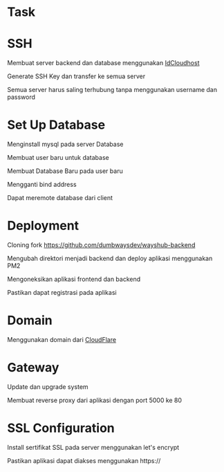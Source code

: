 # Task

# SSH

Membuat server backend dan database menggunakan [IdCloudhost](https://console.idcloudhost.com/) 

Generate SSH Key dan transfer ke semua server

Semua server harus saling terhubung tanpa menggunakan username dan password

# Set Up Database

Menginstall mysql pada server Database

Membuat user baru untuk database

Membuat Database Baru pada user baru

Mengganti bind address

Dapat meremote database dari client


# Deployment

Cloning fork https://github.com/dumbwaysdev/wayshub-backend

Mengubah direktori menjadi backend dan deploy aplikasi menggunakan PM2

Mengoneksikan aplikasi frontend dan backend

Pastikan dapat registrasi pada aplikasi

# Domain 

Menggunakan domain dari [CloudFlare](cloudflare.com)

# Gateway 

Update dan upgrade system 

Membuat reverse proxy dari aplikasi dengan port 5000 ke 80

# SSL Configuration 

Install sertifikat SSL pada server menggunakan let's encrypt 

Pastikan aplikasi dapat diakses menggunakan https://

